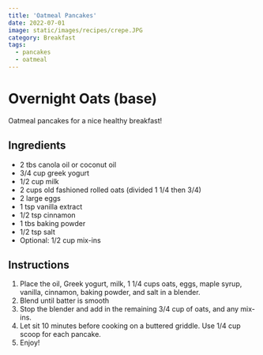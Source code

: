 ```yaml
---
title: 'Oatmeal Pancakes'
date: 2022-07-01
image: static/images/recipes/crepe.JPG
category: Breakfast
tags: 
  - pancakes
  - oatmeal
---
```



# Overnight Oats (base)

Oatmeal pancakes for a nice healthy breakfast!

## Ingredients

- 2 tbs canola oil or coconut oil
- 3/4 cup greek yogurt
- 1/2 cup milk
- 2 cups old fashioned rolled oats (divided 1 1/4 then 3/4)
- 2 large eggs
- 1 tsp vanilla extract
- 1/2 tsp cinnamon
- 1 tbs baking powder
- 1/2 tsp salt
- Optional: 1/2 cup mix-ins



## Instructions

1. Place the oil, Greek yogurt, milk, 1 1/4 cups oats, eggs, maple syrup, vanilla, cinnamon, baking powder, and salt in a blender.
2. Blend until batter is smooth
3. Stop the blender and add in the remaining 3/4 cup of oats, and any mix-ins.
4. Let sit 10 minutes before cooking on a buttered griddle. Use 1/4 cup scoop for each pancake.
5. Enjoy!

